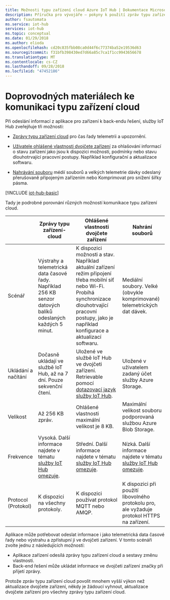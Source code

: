 ```yaml
---
title: Možnosti typu zařízení cloud Azure IoT Hub | Dokumentace Microsoftu
description: Příručka pro vývojáře – pokyny k použití zpráv typu zařízení cloud, ohlášených vlastností nebo odeslání souboru pro komunikaci typu cloud zařízení.
author: fsautomata
ms.service: iot-hub
services: iot-hub
ms.topic: conceptual
ms.date: 01/29/2018
ms.author: elioda
ms.openlocfilehash: cd20c835fbb08ca0d44f6c77374ba52e19536d63
ms.sourcegitcommit: f31bfb398430ed7d66a85c7ca1f1cc9943656678
ms.translationtype: MT
ms.contentlocale: cs-CZ
ms.lasthandoff: 09/28/2018
ms.locfileid: "47452186"
---
```

# <a name="device-to-cloud-communications-guidance"></a>Doprovodných materiálech ke komunikaci typu zařízení cloud

Při odeslání informací z aplikace pro zařízení k back-endu řešení, služby IoT Hub zveřejňuje tři možnosti:

* [Zprávy typu zařízení cloud](iot-hub-devguide-messages-d2c.md) pro čas řady telemetrii a upozornění.

* [Uživatele ohlášené vlastnosti dvojčete zařízení](iot-hub-devguide-device-twins.md) za ohlašování informací o stavu zařízení jako jsou k dispozici možnosti, podmínky nebo stavu dlouhotrvající pracovní postupy. Například konfigurační a aktualizace softwaru.

* [Nahrávání souboru](iot-hub-devguide-file-upload.md) médií souborů a velkých telemetrie dávky odeslaný přerušovaně připojeným zařízením nebo Komprimovat pro snížení šířky pásma.

[!INCLUDE [iot-hub-basic](../../includes/iot-hub-basic-partial.md)]

Tady je podrobné porovnání různých možností komunikace typu zařízení cloud.

|  | Zprávy typu zařízení-cloud | Ohlášené vlastnosti dvojčete zařízení | Nahrání souborů |
| ---- | ------- | ---------- | ---- |
| Scénář | Výstrahy a telemetrická data časové řady. Například 256 KB senzor datových balíků odeslaných každých 5 minut. | K dispozici možnosti a stav. Například aktuální zařízení režim připojení třeba mobilní síť nebo Wi-Fi. Probíhá synchronizace dlouhotrvající pracovní postupy, jako je například konfigurace a aktualizací softwaru. | Mediální soubory. Velké (obvykle komprimované) telemetrických dat dávek. |
| Ukládání a načítání | Dočasně ukládají ve službě IoT Hub, až na 7 dní. Pouze sekvenční čtení. | Uložené ve službě IoT Hub ve dvojčeti zařízení. Retrievable pomocí [dotazovací jazyk služby IoT Hub](iot-hub-devguide-query-language.md). | Uložené v uživatelem zadaný účet služby Azure Storage. |
| Velikost | Až 256 KB zpráv. | Ohlášené vlastnosti maximální velikost je 8 KB. | Maximální velikost souboru podporovaná službou Azure Blob Storage. |
| Frekvence | Vysoká. Další informace najdete v tématu [služby IoT Hub omezuje](iot-hub-devguide-quotas-throttling.md). | Střední. Další informace najdete v tématu [služby IoT Hub omezuje](iot-hub-devguide-quotas-throttling.md). | Nízká. Další informace najdete v tématu [služby IoT Hub omezuje](iot-hub-devguide-quotas-throttling.md). |
| Protocol (Protokol) | K dispozici na všechny protokoly. | K dispozici používat protokol MQTT nebo AMQP. | K dispozici při použití libovolného protokolu pro, ale vyžaduje protokol HTTPS na zařízení. |

Aplikace může potřebovat odeslat informace i jako telemetrická data časové řady nebo výstrahu a zpřístupní ji ve dvojčeti zařízení. V tomto scénáři zvolte jednu z následujících možností:

* Aplikace zařízení odesílá zprávy typu zařízení cloud a sestavy změnu vlastnosti.
* Back-end řešení může ukládat informace ve dvojčeti zařízení značky při přijetí zprávy.

Protože zpráv typu zařízení cloud povolit mnohem vyšší výkon než aktualizace dvojčete zařízení, někdy je žádoucí vyhnout, aktualizace dvojčete zařízení pro všechny zprávy typu zařízení cloud.
